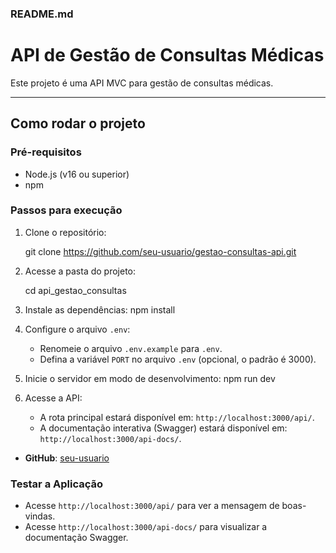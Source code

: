 

### **README.md**


# API de Gestão de Consultas Médicas

Este projeto é uma API MVC para gestão de consultas médicas.

---

## Como rodar o projeto

### Pré-requisitos
- Node.js (v16 ou superior)
- npm

### Passos para execução

1. Clone o repositório:
   
   git clone https://github.com/seu-usuario/gestao-consultas-api.git

2. Acesse a pasta do projeto:
   
   cd api_gestao_consultas
   
3. Instale as dependências:
      npm install
   
4. Configure o arquivo `.env`:
   - Renomeie o arquivo `.env.example` para `.env`.
   - Defina a variável `PORT` no arquivo `.env` (opcional, o padrão é 3000).

5. Inicie o servidor em modo de desenvolvimento:
   npm run dev

6. Acesse a API:
   - A rota principal estará disponível em: `http://localhost:3000/api/`.
   - A documentação interativa (Swagger) estará disponível em: `http://localhost:3000/api-docs/`.
- **GitHub**: [seu-usuario](https://github.com/seu-usuario)


### **Testar a Aplicação**
   - Acesse `http://localhost:3000/api/` para ver a mensagem de boas-vindas.
   - Acesse `http://localhost:3000/api-docs/` para visualizar a documentação Swagger.
